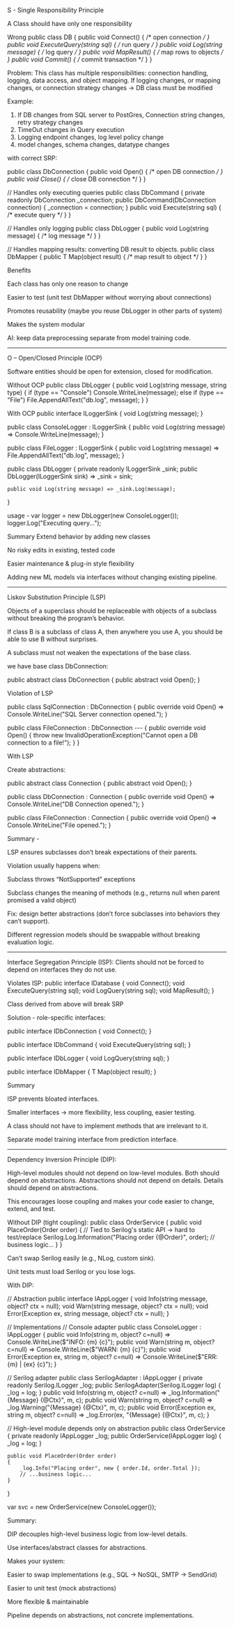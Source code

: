
S - Single Responsibility Principle

A Class should have only one responsibility

Wrong
public class DB
{
    public void Connect() { /* open connection */ }
    public void ExecuteQuery(string sql) { /* run query */ }
    public void Log(string message) { /* log query */ }
    public void MapResult() { /* map rows to objects */ }
    public void Commit() { /* commit transaction */ }
}

Problem: This class has multiple responsibilities: connection handling, 
	logging, data access, and object mapping.
	If logging changes, or mapping changes, or connection strategy changes → 
	DB class must be modified

Example:
1. If DB changes from SQL server to PostGres, Connection string changes, 
	retry strategy changes
2. TimeOut changes in Query execution
3. Logging endpoint changes, log level policy change
4. model changes, schema changes, datatype changes

with correct SRP:

public class DbConnection
{
    public void Open() { /* open DB connection */ }
    public void Close() { /* close DB connection */ }
}

// Handles only executing queries
public class DbCommand
{
    private readonly DbConnection _connection;
    public DbCommand(DbConnection connection)
    {
        _connection = connection;
    }
    public void Execute(string sql) { /* execute query */ }
}

// Handles only logging
public class DbLogger
{
    public void Log(string message) { /* log message */ }
}

// Handles mapping results: converting DB result to objects.
public class DbMapper
{
    public T Map<T>(object result) { /* map result to object */ }
}

Benefits

Each class has only one reason to change

Easier to test (unit test DbMapper without worrying about connections)

Promotes reusability (maybe you reuse DbLogger in other parts of system)

Makes the system modular

AI: keep data preprocessing separate from model training code.


------------------------

O – Open/Closed Principle (OCP)

Software entities should be open for extension, closed for modification.

Without OCP
public class DbLogger
{
    public void Log(string message, string type)
    {
        if (type == "Console")
            Console.WriteLine(message);
        else if (type == "File")
            File.AppendAllText("db.log", message);
    }
}

With OCP
public interface ILoggerSink
{
    void Log(string message);
}

public class ConsoleLogger : ILoggerSink
{
    public void Log(string message) => Console.WriteLine(message);
}

public class FileLogger : ILoggerSink
{
    public void Log(string message) => File.AppendAllText("db.log", message);
}

public class DbLogger
{
    private readonly ILoggerSink _sink;
    public DbLogger(ILoggerSink sink) => _sink = sink;

    public void Log(string message) => _sink.Log(message);
}

usage - 
var logger = new DbLogger(new ConsoleLogger());
logger.Log("Executing query...");

Summary
Extend behavior by adding new classes

No risky edits in existing, tested code

Easier maintenance & plug-in style flexibility

Adding new ML models via interfaces without changing existing pipeline.

----------------------------------

Liskov Substitution Principle (LSP)


Objects of a superclass should be replaceable with objects of a subclass without breaking the program’s behavior.

If class B is a subclass of class A, then anywhere you use A, you should be able to use B without surprises.

A subclass must not weaken the expectations of the base class.


we have base class DbConnection:

public abstract class DbConnection
{
    public abstract void Open();
}


Violation of LSP

public class SqlConnection : DbConnection
{
    public override void Open() => Console.WriteLine("SQL Server connection opened.");
}

public class FileConnection : DbConnection --- 
{
    public override void Open()
    {
        throw new InvalidOperationException("Cannot open a DB connection to a file!");
    }
}


With LSP

Create abstractions:

public abstract class Connection
{
    public abstract void Open();
}

public class DbConnection : Connection
{
    public override void Open() => Console.WriteLine("DB Connection opened.");
}

public class FileConnection : Connection
{
    public override void Open() => Console.WriteLine("File opened.");
}

Summary - 

LSP ensures subclasses don’t break expectations of their parents.

Violation usually happens when:

Subclass throws “NotSupported” exceptions

Subclass changes the meaning of methods (e.g., returns null when parent promised a valid object)

Fix: design better abstractions (don’t force subclasses into behaviors they can’t support).

Different regression models should be swappable without breaking evaluation logic.

----------------------------------------


Interface Segregation Principle (ISP):
Clients should not be forced to depend on interfaces they do not use.

Violates ISP:
public interface IDatabase
{
    void Connect();
    void ExecuteQuery(string sql);
    void LogQuery(string sql);
    void MapResult();
}

Class derived from above will break SRP

Solution - role-specific interfaces:

public interface IDbConnection
{
    void Connect();
}

public interface IDbCommand
{
    void ExecuteQuery(string sql);
}

public interface IDbLogger
{
    void LogQuery(string sql);
}

public interface IDbMapper
{
    T Map<T>(object result);
}


Summary

ISP prevents bloated interfaces.

Smaller interfaces → more flexibility, less coupling, easier testing.

A class should not have to implement methods that are irrelevant to it.

Separate model training interface from prediction interface.

------------------------------------------

Dependency Inversion Principle (DIP):

High-level modules should not depend on low-level modules. Both should depend on abstractions.
Abstractions should not depend on details. Details should depend on abstractions.

This encourages loose coupling and makes your code easier to change, extend, and test.

Without DIP (tight coupling):
public class OrderService
{
    public void PlaceOrder(Order order)
    {
        // Tied to Serilog's static API → hard to test/replace
        Serilog.Log.Information("Placing order {@Order}", order);
        // business logic...
    }
}

Can’t swap Serilog easily (e.g., NLog, custom sink).

Unit tests must load Serilog or you lose logs.



With DIP:

// Abstraction
public interface IAppLogger
{
    void Info(string message, object? ctx = null);
    void Warn(string message, object? ctx = null);
    void Error(Exception ex, string message, object? ctx = null);
}

// Implementations
// Console adapter
public class ConsoleLogger : IAppLogger
{
    public void Info(string m, object? c=null)  => Console.WriteLine($"INFO: {m} {c}");
    public void Warn(string m, object? c=null)  => Console.WriteLine($"WARN: {m} {c}");
    public void Error(Exception ex, string m, object? c=null) => 
        Console.WriteLine($"ERR: {m} | {ex} {c}");
}

// Serilog adapter
public class SerilogAdapter : IAppLogger
{
    private readonly Serilog.ILogger _log;
    public SerilogAdapter(Serilog.ILogger log) { _log = log; }
    public void Info(string m, object? c=null)  => _log.Information("{Message} {@Ctx}", m, c);
    public void Warn(string m, object? c=null)  => _log.Warning("{Message} {@Ctx}", m, c);
    public void Error(Exception ex, string m, object? c=null) => _log.Error(ex, "{Message} {@Ctx}", m, c);
}


// High-level module depends only on abstraction
public class OrderService
{
    private readonly IAppLogger _log;
    public OrderService(IAppLogger log) { _log = log; }

    public void PlaceOrder(Order order)
    {
        _log.Info("Placing order", new { order.Id, order.Total });
        // ...business logic...
    }
}

var svc = new OrderService(new ConsoleLogger());

Summary:

DIP decouples high-level business logic from low-level details.

Use interfaces/abstract classes for abstractions.

Makes your system:

Easier to swap implementations (e.g., SQL → NoSQL, SMTP → SendGrid)

Easier to unit test (mock abstractions)

More flexible & maintainable

Pipeline depends on abstractions, not concrete implementations.













